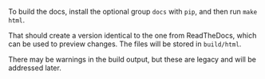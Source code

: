 To build the docs, install the optional group `docs` with `pip`, and then run
`make html`.

That should create a version identical to the one from ReadTheDocs, which can
be used to preview changes. The files will be stored in `build/html`.

There may be warnings in the build output, but these are legacy and will be
addressed later.

